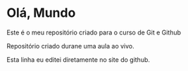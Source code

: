 # Olá, Mundo
 Este é o meu repositório criado para o curso de Git e Github

Repositório criado durane uma aula ao vivo.

Esta linha eu editei diretamente no site do github.
